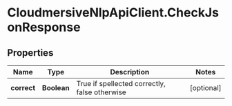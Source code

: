 # CloudmersiveNlpApiClient.CheckJsonResponse

## Properties
Name | Type | Description | Notes
------------ | ------------- | ------------- | -------------
**correct** | **Boolean** | True if spellected correctly, false otherwise | [optional] 


